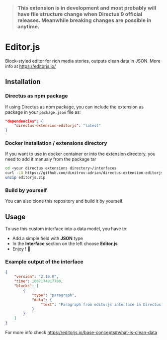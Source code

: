 > ### This extension is in development and most probably will have file structure change when Directus 9 official releases. Meanwhile breaking changes are possible in anytime.

# Editor.js

Block-styled editor for rich media stories, outputs clean data in JSON.
More info at https://editorjs.io/

## Installation

### Directus as npm package

If using Directus as npm package, you can include the extension as package in your `package.json` file as:

```json
"dependencies": {
	"directus-extension-editorjs": "latest"
}
```

### Docker installation / extensions directory

If you want to use in docker container or into the extension directory, you need to add it
manualy from the package tar

```bash
cd <your directus extensions directory>/interfaces
curl -LO https://github.com/dimitrov-adrian/directus-extension-editorjs-interface/releases/latest/download/editorjs.zip
unzip editorjs.zip
```

### Build by yourself

You can also clone this repository and build it by yourself.

## Usage

To use this custom interface into a data model, you have to:

- Add a simple field with **JSON** type
- In the **Interface** section on the left choose **Editor.js**
- Enjoy ! 🎉

### Example output of the interface

```json
{
	"version": "2.19.0",
	"time": 1607174917790,
	"blocks": [
		{
			"type": "paragraph",
			"data": {
				"text": "Paragraph from editorjs interface in Directus."
			}
		}
	]
}
```

For more info check https://editorjs.io/base-concepts#what-is-clean-data

